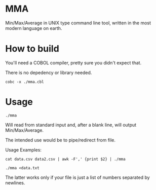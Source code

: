 # MMA
Min/Max/Average in UNIX type command line tool, written in the most modern language on earth.

# How to build
You'll need a COBOL compiler, pretty sure you didn't expect that.

There is no depedency or library needed.
```
cobc -x ./mma.cbl
```

# Usage
```
./mma
```
Will read from standard input and, after a blank line, will output Min/Max/Average.

The intended use would be to pipe/redirect from file.

Usage Examples:
```
cat data.csv data2.csv | awk -F',' {print $2} | ./mma
```
```
./mma <data.txt
```
The latter works only if your file is just a list of numbers separated by newlines.
